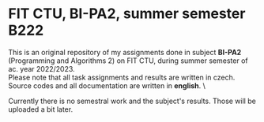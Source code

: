 # FIT CTU, BI-PA2, summer semester B222

This is an original repository of my assignments done in subject **BI-PA2**
(Programming and Algorithms 2) on FIT CTU, during summer semester of ac. year 2022/2023.                                                    \
Please note that all task assignments and results are written in czech. Source codes and all documentation are written in **english**.      \

Currently there is no semestral work and the subject's results. Those will be uploaded a bit later.
